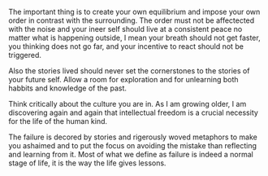 The important thing is to create your own equilibrium and
impose your own order in contrast with the surrounding.
The order must not be affectected with the noise and your
ineer self should live at a consistent peace no matter
what is happening outside, I mean your breath should not
get faster, you thinking does not go far, and your incentive
to react should not be triggered.

Also the stories lived should never set the cornerstones
to the stories of your future self.
Allow a room for exploration and for unlearning both habbits
and knowledge of the past.

Think critically about the culture you are in.
As I am growing older, I am discovering again and again
that intellectual freedom is a crucial necessity for the
life of the human kind.

The failure is decored by stories and rigerously woved metaphors
to make you ashaimed and to put the focus on avoiding the mistake
than reflecting and learning from it.
Most of what we define as failure is indeed a normal stage
of life, it is the way the life gives lessons.
